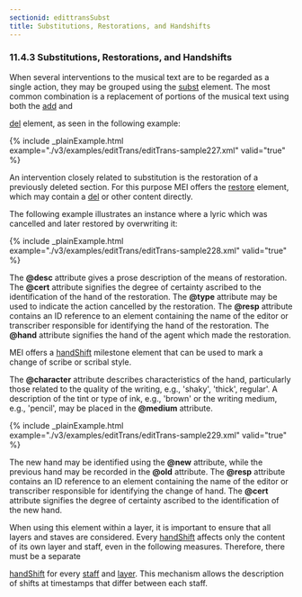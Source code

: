 ```yaml
---
sectionid: edittransSubst
title: Substitutions, Restorations, and Handshifts
---
```



<h3 id="edittransSubst">
   <span class="headingNumber">11.4.3</span>
   <span class="head">Substitutions, Restorations, and Handshifts</span>
</h3>
When several interventions to the musical text are to be regarded as a single action,
they
may be grouped using the 
<a class="link_odd_elementSpec" href="/v3/elements/subst">subst</a> element. The most common combination is
a replacement of portions of the musical text using both the 
<a class="link_odd_elementSpec" href="/v3/elements/add">add</a> and

<a class="link_odd_elementSpec" href="/v3/elements/del">del</a> element, as seen in the following example:


{% include _plainExample.html example="./v3/examples/editTrans/editTrans-sample227.xml" valid="true" %}


An intervention closely related to substitution is the restoration of a previously
deleted
section. For this purpose MEI offers the 
<a class="link_odd_elementSpec" href="/v3/elements/restore">restore</a> element, which may
contain a 
<a class="link_odd_elementSpec" href="/v3/elements/del">del</a> or other content directly.

The following example illustrates an instance where a lyric which was cancelled and
later
restored by overwriting it:


{% include _plainExample.html example="./v3/examples/editTrans/editTrans-sample228.xml" valid="true" %}


The **@desc** attribute gives a prose description of the means of restoration. The
**@cert** attribute signifies the degree of certainty ascribed to the identification
of the hand of the restoration. The **@type** attribute may be used to indicate the
action cancelled by the restoration. The **@resp** attribute contains an ID reference
to an element containing the name of the editor or transcriber responsible for identifying
the hand of the restoration. The **@hand** attribute signifies the hand of the agent
which made the restoration.



<!-- PR: I don't think this example is actually possible anymore. Note is not a member of att.crit
      or att.trans where @hand is provided. -->

<!--<p>In the case of manuscripts created over time by multiple scribes, the encoder may want to
        assign scribal responsibility for passages in the source. Whereas the scribal hands may be
        identified and described in the MEI header (see section <ptr target="#header"/>), the
        musical content may refer to them using the <att>hand</att> attribute provided by the model
        class <ident type="class">att.handident</ident> in the Shared Module (see section <ptr
          target="#shared"/>). The following example illustrates how to assign a single note to a
        particular scribe:</p>
      <egXML xmlns="http://www.tei-c.org/ns/Examples" xml:space="preserve">
<note pname="f" oct="5" dur="8" hand="#copyist1"/>
<!-\- In document Header: -\->
<handList>
  <hand xml:id="copyist1" medium="brown ink"/>
  <!-\- other hands… -\->
</handList>
      </egXML>-->

MEI offers a 
<a class="link_odd_elementSpec" href="/v3/elements/handShift">handShift</a> milestone element that can be used to mark a
change of scribe or scribal style.

The **@character** attribute describes characteristics of the hand, particularly
those related to the quality of the writing, e.g., 'shaky', 'thick', regular'. A description
of the tint or type of ink, e.g., 'brown' or the writing medium, e.g., 'pencil', may
be
placed in the **@medium** attribute.


{% include _plainExample.html example="./v3/examples/editTrans/editTrans-sample229.xml" valid="true" %}


The new hand may be identified using the **@new** attribute, while the previous hand
may be recorded in the **@old** attribute. The **@resp** attribute contains an
ID reference to an element containing the name of the editor or transcriber responsible
for
identifying the change of hand. The **@cert** attribute signifies the degree of
certainty ascribed to the identification of the new hand.



<!-- PR: Is this true? model.editLike, of which handShift is a member, is allowed within and between
        measures. Therefore, handShifts could be indicated for an entire measure (when inside the measure)
        or for groups of measures (when between them), including any staves or layers contained therein. -->
When using this element within a layer, it is important to ensure that all layers
and
staves are considered. Every 
<a class="link_odd_elementSpec" href="/v3/elements/handShift">handShift</a> affects only the content of its
own layer and staff, even in the following measures. Therefore, there must be a separate

<a class="link_odd_elementSpec" href="/v3/elements/handShift">handShift</a> for every 
<a class="link_odd_elementSpec" href="/v3/elements/staff">staff</a> and 
<a class="link_odd_elementSpec" href="/v3/elements/layer">layer</a>. This mechanism allows the description of shifts at timestamps that differ
between each staff.

<!-- TODO: It seems like slur is not memberOf key="att.handident", which seems to me to be a clear bug -->


